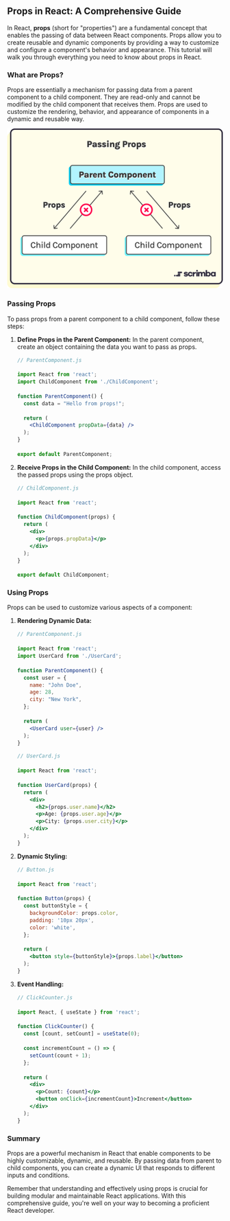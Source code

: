 ## Props in React: A Comprehensive Guide

In React, **props** (short for "properties") are a fundamental concept that enables the passing of data between React components. Props allow you to create reusable and dynamic components by providing a way to customize and configure a component's behavior and appearance. This tutorial will walk you through everything you need to know about props in React.

### What are Props?

Props are essentially a mechanism for passing data from a parent component to a child component. They are read-only and cannot be modified by the child component that receives them. Props are used to customize the rendering, behavior, and appearance of components in a dynamic and reusable way.

![](../Assets/React/passing%20Props.webp)

### Passing Props

To pass props from a parent component to a child component, follow these steps:

1. **Define Props in the Parent Component:** In the parent component, create an object containing the data you want to pass as props.

   ```jsx
   // ParentComponent.js
   
   import React from 'react';
   import ChildComponent from './ChildComponent';
   
   function ParentComponent() {
     const data = "Hello from props!";
     
     return (
       <ChildComponent propData={data} />
     );
   }
   
   export default ParentComponent;
   ```

2. **Receive Props in the Child Component:** In the child component, access the passed props using the props object.

   ```jsx
   // ChildComponent.js
   
   import React from 'react';
   
   function ChildComponent(props) {
     return (
       <div>
         <p>{props.propData}</p>
       </div>
     );
   }
   
   export default ChildComponent;
   ```

### Using Props

Props can be used to customize various aspects of a component:

1. **Rendering Dynamic Data:**

   ```jsx
   // ParentComponent.js
   
   import React from 'react';
   import UserCard from './UserCard';
   
   function ParentComponent() {
     const user = {
       name: "John Doe",
       age: 28,
       city: "New York",
     };
     
     return (
       <UserCard user={user} />
     );
   }
   ```

   ```jsx
   // UserCard.js
   
   import React from 'react';
   
   function UserCard(props) {
     return (
       <div>
         <h2>{props.user.name}</h2>
         <p>Age: {props.user.age}</p>
         <p>City: {props.user.city}</p>
       </div>
     );
   }
   ```

2. **Dynamic Styling:**

   ```jsx
   // Button.js
   
   import React from 'react';
   
   function Button(props) {
     const buttonStyle = {
       backgroundColor: props.color,
       padding: '10px 20px',
       color: 'white',
     };
     
     return (
       <button style={buttonStyle}>{props.label}</button>
     );
   }
   ```

3. **Event Handling:**

   ```jsx
   // ClickCounter.js
   
   import React, { useState } from 'react';
   
   function ClickCounter() {
     const [count, setCount] = useState(0);
     
     const incrementCount = () => {
       setCount(count + 1);
     };
     
     return (
       <div>
         <p>Count: {count}</p>
         <button onClick={incrementCount}>Increment</button>
       </div>
     );
   }
   ```


### Summary

Props are a powerful mechanism in React that enable components to be highly customizable, dynamic, and reusable. By passing data from parent to child components, you can create a dynamic UI that responds to different inputs and conditions.

Remember that understanding and effectively using props is crucial for building modular and maintainable React applications. With this comprehensive guide, you're well on your way to becoming a proficient React developer.